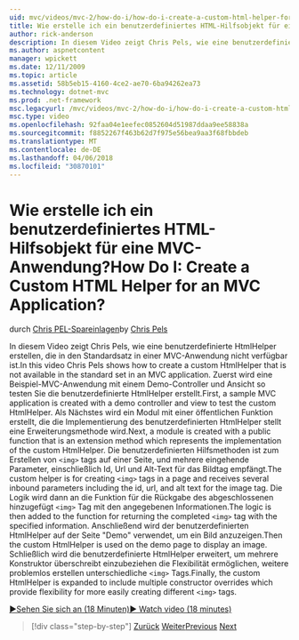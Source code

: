 ```yaml
---
uid: mvc/videos/mvc-2/how-do-i/how-do-i-create-a-custom-html-helper-for-an-mvc-application
title: Wie erstelle ich ein benutzerdefiniertes HTML-Hilfsobjekt für eine MVC-Anwendung? | Microsoft-Dokumentation
author: rick-anderson
description: In diesem Video zeigt Chris Pels, wie eine benutzerdefinierte HtmlHelper erstellen, die in den Standardsatz in einer MVC-Anwendung nicht verfügbar ist. Erste, eine Beispiel-MVC-Applica...
ms.author: aspnetcontent
manager: wpickett
ms.date: 12/11/2009
ms.topic: article
ms.assetid: 58b5eb15-4160-4ce2-ae70-6ba94262ea73
ms.technology: dotnet-mvc
ms.prod: .net-framework
msc.legacyurl: /mvc/videos/mvc-2/how-do-i/how-do-i-create-a-custom-html-helper-for-an-mvc-application
msc.type: video
ms.openlocfilehash: 92faa04e1eefec0852604d51987ddaa9ee58838a
ms.sourcegitcommit: f8852267f463b62d7f975e56bea9aa3f68fbbdeb
ms.translationtype: MT
ms.contentlocale: de-DE
ms.lasthandoff: 04/06/2018
ms.locfileid: "30870101"
---
```

<a name="how-do-i-create-a-custom-html-helper-for-an-mvc-application"></a><span data-ttu-id="394d9-105">Wie erstelle ich ein benutzerdefiniertes HTML-Hilfsobjekt für eine MVC-Anwendung?</span><span class="sxs-lookup"><span data-stu-id="394d9-105">How Do I: Create a Custom HTML Helper for an MVC Application?</span></span>
====================
<span data-ttu-id="394d9-106">durch [Chris PEL-Spareinlagen](https://twitter.com/chrispels)</span><span class="sxs-lookup"><span data-stu-id="394d9-106">by [Chris Pels](https://twitter.com/chrispels)</span></span>

<span data-ttu-id="394d9-107">In diesem Video zeigt Chris Pels, wie eine benutzerdefinierte HtmlHelper erstellen, die in den Standardsatz in einer MVC-Anwendung nicht verfügbar ist.</span><span class="sxs-lookup"><span data-stu-id="394d9-107">In this video Chris Pels shows how to create a custom HtmlHelper that is not available in the standard set in an MVC application.</span></span> <span data-ttu-id="394d9-108">Zuerst wird eine Beispiel-MVC-Anwendung mit einem Demo-Controller und Ansicht so testen Sie die benutzerdefinierte HtmlHelper erstellt.</span><span class="sxs-lookup"><span data-stu-id="394d9-108">First, a sample MVC application is created with a demo controller and view to test the custom HtmlHelper.</span></span> <span data-ttu-id="394d9-109">Als Nächstes wird ein Modul mit einer öffentlichen Funktion erstellt, die die Implementierung des benutzerdefinierten HtmlHelper stellt eine Erweiterungsmethode wird.</span><span class="sxs-lookup"><span data-stu-id="394d9-109">Next, a module is created with a public function that is an extension method which represents the implementation of the custom HtmlHelper.</span></span> <span data-ttu-id="394d9-110">Die benutzerdefinierten Hilfsmethoden ist zum Erstellen von `<img>` tags auf einer Seite, und mehrere eingehende Parameter, einschließlich Id, Url und Alt-Text für das Bildtag empfängt.</span><span class="sxs-lookup"><span data-stu-id="394d9-110">The custom helper is for creating `<img>` tags in a page and receives several inbound parameters including the id, url, and alt text for the image tag.</span></span> <span data-ttu-id="394d9-111">Die Logik wird dann an die Funktion für die Rückgabe des abgeschlossenen hinzugefügt `<img>` Tag mit den angegebenen Informationen.</span><span class="sxs-lookup"><span data-stu-id="394d9-111">The logic is then added to the function for returning the completed `<img>` tag with the specified information.</span></span> <span data-ttu-id="394d9-112">Anschließend wird der benutzerdefinierten HtmlHelper auf der Seite "Demo" verwendet, um ein Bild anzuzeigen.</span><span class="sxs-lookup"><span data-stu-id="394d9-112">Then the custom HtmlHelper is used on the demo page to display an image.</span></span> <span data-ttu-id="394d9-113">Schließlich wird die benutzerdefinierte HtmlHelper erweitert, um mehrere Konstruktor überschreibt einzubeziehen die Flexibilität ermöglichen, weitere problemlos erstellen unterschiedliche `<img>` Tags.</span><span class="sxs-lookup"><span data-stu-id="394d9-113">Finally, the custom HtmlHelper is expanded to include multiple constructor overrides which provide flexibility for more easily creating different `<img>` tags.</span></span>

[<span data-ttu-id="394d9-114">&#9654;Sehen Sie sich an (18 Minuten)</span><span class="sxs-lookup"><span data-stu-id="394d9-114">&#9654; Watch video (18 minutes)</span></span>](https://channel9.msdn.com/Blogs/ASP-NET-Site-Videos/how-do-i-create-a-custom-html-helper-for-an-mvc-application)

> [!div class="step-by-step"]
> <span data-ttu-id="394d9-115">[Zurück](how-do-i-implement-view-models-to-manage-data-for-aspnet-mvc-views.md)
> [Weiter](how-do-i-work-with-model-binders-in-an-mvc-application.md)</span><span class="sxs-lookup"><span data-stu-id="394d9-115">[Previous](how-do-i-implement-view-models-to-manage-data-for-aspnet-mvc-views.md)
[Next](how-do-i-work-with-model-binders-in-an-mvc-application.md)</span></span>
